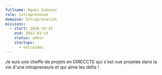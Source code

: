 ```yaml
---
fullname: Agnès Vukovic
role: Intrapreneuse
domaine: Intraprenariat
missions:
  - start: 2020-10-14
    end: 2022-03-14
    status: admin
    startups:
      - entraides
---
```

Je suis une cheffe de projets en DIRECCTE qui s'est vue projetée dans la vie d'une intrapreneure et qui aime les défis !